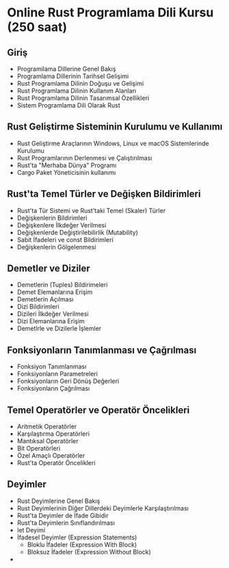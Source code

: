 # Online Rust Programlama Dili Kursu (250 saat)

## __Giriş__
+ Programilama Dillerine Genel Bakış
+ Programlama Dillerinin Tarihsel Gelişimi
+ Rust Programlama Dilinin Doğuşu ve Gelişimi
+ Rust Programlama Dilinin Kullanım Alanları
+ Rust Programlama Dilinin Tasarımsal Özellikleri
+ Sistem Programlama Dili Olarak Rust
  
## __Rust Geliştirme Sisteminin Kurulumu ve Kullanımı__
+ Rust Geliştirme Araçlarının Windows, Linux ve macOS Sistemlerinde Kurulumu
+ Rust Programlarının Derlenmesi ve Çalıştırılması
+ Rust'ta "Merhaba Dünya" Programı
+ Cargo Paket Yöneticisinin kullanımı

## __Rust'ta Temel Türler ve Değişken Bildirimleri__
+ Rust'ta Tür Sistemi ve Rust'taki Temel (Skaler) Türler
+ Değişkenlerin Bildirimleri
+ Değişkenlere İlkdeğer Verilmesi
+ Değişkenlerde Değiştirilebilirlik (Mutability)
+ Sabit İfadeleri ve const Bildirimleri
+ Değişkenlerin Gölgelenmesi

## __Demetler ve Diziler__
+ Demetlerin (Tuples) Bildirimeleri
+ Demet Elemanlarına Erişim
+ Demetlerin Açılması
+ Dizi Bildirimleri
+ Dizileri İlkdeğer Verilmesi
+ Dizi Elemanlarına Erişim
+ Demetlrle ve Dizilerle İşlemler
  
## __Fonksiyonların Tanımlanması ve Çağrılması__
+ Fonksiyon Tanımlanması
+ Fonksiyonların Parametreleri
+ Fonksiyonların Geri Dönüş Değerleri
+ Fonksiyonların Çağrılması

## __Temel Operatörler ve Operatör Öncelikleri__
+ Aritmetik Operatörler
+ Karşılaştırma Operatörleri
+ Mantıksal Operatörler
+ Bit Operatörleri
+ Özel Amaçlı Operatörler
+ Rust'ta Operatör Öncelikleri
  
## __Deyimler__
+ Rust Deyimlerine Genel Bakış
+ Rust Deyimlerinin Diğer Dillerdeki Deyimlerle Karşılaştırılması 
+ Rust'ta Deyimler de İfade Gibidir
+ Rust'ta Deyimlerin Sınıflandırılması
+ let Deyimi
+ İfadesel Deyimler (Expression Statements)
  + Bloklu İfadeler (Expression With Block)
  + Bloksuz İfadeler (Expression Without Block)
+ 

